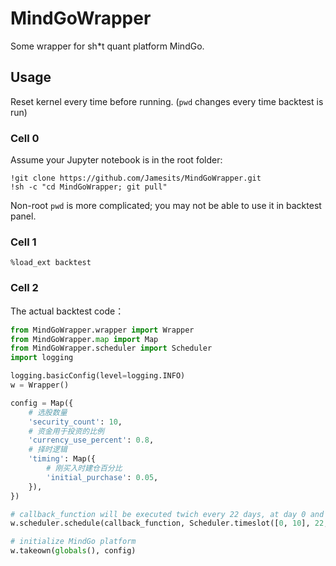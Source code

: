 # MindGoWrapper

Some wrapper for sh*t quant platform MindGo.

## Usage

Reset kernel every time before running. (`pwd` changes every time backtest is run)

### Cell 0

Assume your Jupyter notebook is in the root folder:

```shell
!git clone https://github.com/Jamesits/MindGoWrapper.git
!sh -c "cd MindGoWrapper; git pull"
```

Non-root `pwd` is more complicated; you may not be able to use it in backtest panel. 

### Cell 1

```
%load_ext backtest
```

### Cell 2

The actual backtest code：

```python
from MindGoWrapper.wrapper import Wrapper
from MindGoWrapper.map import Map
from MindGoWrapper.scheduler import Scheduler
import logging

logging.basicConfig(level=logging.INFO)
w = Wrapper()

config = Map({
    # 选股数量
    'security_count': 10,
    # 资金用于投资的比例
    'currency_use_percent': 0.8,
    # 择时逻辑
    'timing': Map({
        # 刚买入时建仓百分比
        'initial_purchase': 0.05,
    }),
})

# callback_function will be executed twich every 22 days, at day 0 and 10
w.scheduler.schedule(callback_function, Scheduler.timeslot([0, 10], 22, Scheduler.Unit.DAY, Scheduler.Slot.BEFORE))

# initialize MindGo platform
w.takeown(globals(), config)
```
